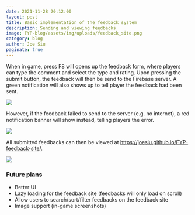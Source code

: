 ```yaml
---
date: 2021-11-28 20:12:00
layout: post
title: Basic implementation of the feedback system
description: Sending and viewing feedbacks
image: FYP-blog/assets/img/uploads/feedback_site.png
category: blog
author: Joe Siu
paginate: true
---
```

When in game, press F8 will opens up the feedback form, where players can type the comment and select the type and rating. Upon pressing the submit button, the feedback will then be send to the Firebase server. A green notification will also shows up to tell player the feedback had been sent.

![](FYP-blog/assets/img/uploads/feedback_success.png)

However, if the feedback failed to send to the server (e.g. no internet), a red notification banner will show instead, telling players the error.

![](FYP-blog/assets/img/uploads/feedback_fail.png)

All submitted feedbacks can then be viewed at <https://joesiu.github.io/FYP-feedback-site/>.

![](FYP-blog/assets/img/uploads/feedback_site.png)



### Future plans

* Better UI
* Lazy loading for the feedback site (feedbacks will only load on scroll)
* Allow users to search/sort/filter feedbacks on the feedback site
* Image support (in-game screenshots)